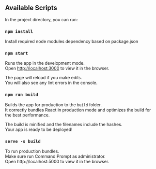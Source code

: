 ## Available Scripts

In the project directory, you can run:

### `npm install`

Install required node modules dependency based on package.json


### `npm start`

Runs the app in the development mode.\
Open [http://localhost:3000](http://localhost:3000) to view it in the browser.

The page will reload if you make edits.\
You will also see any lint errors in the console.


### `npm run build`

Builds the app for production to the `build` folder.\
It correctly bundles React in production mode and optimizes the build for the best performance.

The build is minified and the filenames include the hashes.\
Your app is ready to be deployed!


### `serve -s build`
To run production bundles.\
Make sure run Command Prompt as administrator.\
Open http://localhost:5000 to view it in the browser.
